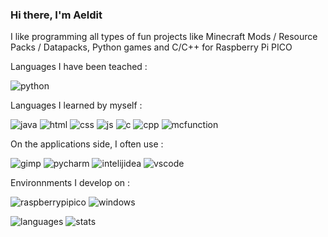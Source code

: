 ### Hi there, I'm Aeldit

I like programming all types of fun projects like Minecraft Mods / Resource Packs / Datapacks, Python games and C/C++ for Raspberry Pi PICO

Languages I have been teached :

![python](https://img.shields.io/badge/Python-3776AB?style=for-the-badge&logo=python&logoColor=white)


Languages I learned by myself :

![java](https://img.shields.io/badge/Java-ED8B00?style=for-the-badge&logo=openjdk&logoColor=white) ![html](https://img.shields.io/badge/HTML-239120?style=for-the-badge&logo=html5&logoColor=white) ![css](https://img.shields.io/badge/CSS-239120?&style=for-the-badge&logo=css3&logoColor=white) ![js](https://img.shields.io/badge/JavaScript-F7DF1E?style=for-the-badge&logo=javascript&logoColor=black) ![c](https://img.shields.io/badge/C-00599C?style=for-the-badge&logo=c&logoColor=white) ![cpp](https://img.shields.io/badge/C%2B%2B-00599C?style=for-the-badge&logo=c%2B%2B&logoColor=white) ![mcfunction](https://img.shields.io/badge/-MCFUNCTION-critical?style=for-the-badge)


On the applications side, I often use :

![gimp](https://img.shields.io/badge/gimp-5C5543?style=for-the-badge&logo=gimp&logoColor=white) ![pycharm](https://img.shields.io/badge/-PyCharm-95ff00?&style=for-the-badge&logo=PyCharm&logoColor=black) ![intelijidea](https://img.shields.io/badge/-IntelliJ_IDEA-4366ff?style=for-the-badge&logo=intellij-idea) ![vscode](https://img.shields.io/badge/Visual_Studio_Code-0078D4?style=for-the-badge&logo=visual%20studio%20code&logoColor=white)


Environnments I develop on :

![raspberrypipico](https://img.shields.io/badge/-Raspberry_Pi_PICO-A22846?style=for-the-badge&logo=Raspberry_Pi&logoColor=white) ![windows](https://img.shields.io/badge/Windows-0078D6?style=for-the-badge&logo=windows&logoColor=white)


![languages](https://github-readme-stats.vercel.app/api/top-langs/?username=Aeldit&theme=blue-green)
![stats](https://github-readme-stats.vercel.app/api?username=Aeldit&theme=blue-green)
